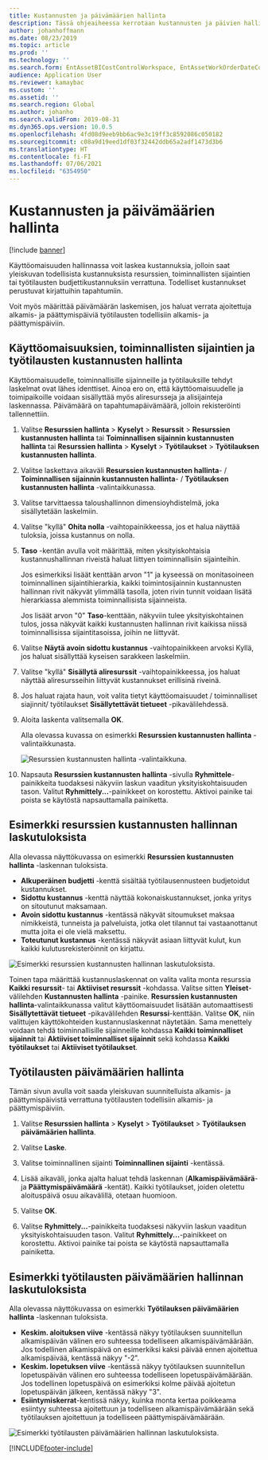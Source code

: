 ```yaml
---
title: Kustannusten ja päivämäärien hallinta
description: Tässä ohjeaiheessa kerrotaan kustannusten ja päivien hallinnasta resurssien hallinnassa.
author: johanhoffmann
ms.date: 08/23/2019
ms.topic: article
ms.prod: ''
ms.technology: ''
ms.search.form: EntAssetBICostControlWorkspace, EntAssetWorkOrderDateControl, EntAssetWorkOrderForecastCostInfoPart, EntAssetMaintenanceCostTrans, EntAssetWorkOrderDateControlCalcDialog, EntAssetCostControl, EntAssetCostObjectCalendar, EntAssetWorkOrderCostInfoPart
audience: Application User
ms.reviewer: kamaybac
ms.custom: ''
ms.assetid: ''
ms.search.region: Global
ms.author: johanho
ms.search.validFrom: 2019-08-31
ms.dyn365.ops.version: 10.0.5
ms.openlocfilehash: 4fd08d9eeb9bb6ac9e3c19ff3c8592086c050182
ms.sourcegitcommit: c08a9d19eed1df03f32442ddb65a2adf1473d3b6
ms.translationtype: HT
ms.contentlocale: fi-FI
ms.lasthandoff: 07/06/2021
ms.locfileid: "6354950"
---
```

# <a name="cost-and-date-control"></a>Kustannusten ja päivämäärien hallinta

[!include [banner](../../includes/banner.md)]

Käyttöomaisuuden hallinnassa voit laskea kustannuksia, jolloin saat yleiskuvan todellisista kustannuksista resurssien, toiminnallisten sijaintien tai työtilausten budjettikustannuksiin verrattuna. Todelliset kustannukset perustuvat kirjattuihin tapahtumiin.

Voit myös määrittää päivämäärän laskemisen, jos haluat verrata ajoitettuja alkamis- ja päättymispäiviä työtilausten todellisiin alkamis- ja päättymispäiviin.

## <a name="cost-control-for-assets-functional-locations-and-work-orders"></a>Käyttöomaisuuksien, toiminnallisten sijaintien ja työtilausten kustannusten hallinta

Käyttöomaisuudelle, toiminnallisille sijainneille ja työtilauksille tehdyt laskelmat ovat lähes identtiset. Ainoa ero on, että käyttöomaisuudelle ja toimipaikoille voidaan sisällyttää myös aliresursseja ja alisijainteja laskennassa. Päivämäärä on tapahtumapäivämäärä, jolloin rekisteröinti tallennettiin.

1. Valitse **Resurssien hallinta** > **Kyselyt** > **Resurssit** > **Resurssien kustannusten hallinta** tai **Toiminnallisen sijainnin kustannusten hallinta** tai **Resurssien hallinta** > **Kyselyt** > **Työtilaukset** > **Työtilauksen kustannusten hallinta**.

2. Valitse laskettava aikaväli **Resurssien kustannusten hallinta**- / **Toiminnallisen sijainnin kustannusten hallinta**- / **Työtilauksen kustannusten hallinta** -valintaikkunassa.

3. Valitse tarvittaessa taloushallinnon dimensioyhdistelmä, joka sisällytetään laskelmiin.

4. Valitse "kyllä" **Ohita nolla** -vaihtopainikkeessa, jos et halua näyttää tuloksia, joissa kustannus on nolla.

5. **Taso** -kentän avulla voit määrittää, miten yksityiskohtaisia kustannushallinnan riveistä haluat liittyen toiminnallisiin sijainteihin. 

    Jos esimerkiksi lisäät kenttään arvon "1" ja kyseessä on monitasoineen toiminnallinen sijaintihierarkia, kaikki toimintosijainnin kustannusten hallinnan rivit näkyvät ylimmällä tasolla, joten rivin tunnit voidaan lisätä hierarkiassa alemmista toiminnallisista sijainneista.

    Jos lisäät arvon "0" **Taso**-kenttään, näkyviin tulee yksityiskohtainen tulos, jossa näkyvät kaikki kustannusten hallinnan rivit kaikissa niissä toiminnallisissa sijaintitasoissa, joihin ne liittyvät.

6. Valitse **Näytä avoin sidottu kustannus** -vaihtopainikkeen arvoksi Kyllä, jos haluat sisällyttää kyseisen sarakkeen laskelmiin.

7. Valitse "kyllä" **Sisällytä aliresurssit** -vaihtopainikkeessa, jos haluat näyttää aliresursseihin liittyvät kustannukset erillisinä riveinä.

8. Jos haluat rajata haun, voit valita tietyt käyttöomaisuudet / toiminnalliset siajinnit/ työtilaukset **Sisällytettävät tietueet** -pikavälilehdessä.

9. Aloita laskenta valitsemalla **OK**.

    Alla olevassa kuvassa on esimerkki **Resurssien kustannusten hallinta** -valintaikkunasta.

    ![Resurssien kustannusten hallinta -valintaikkuna.](media/01-controlling-and-reporting.png)

10. Napsauta **Resurssien kustannusten hallinta** -sivulla **Ryhmittele**-painikkeita tuodaksesi näkyviin laskun vaaditun yksityiskohtaisuuden tason. Valitut **Ryhmittely...**-painikkeet on korostettu. Aktivoi painike tai poista se käytöstä napsauttamalla painiketta.

## <a name="example-of-calculation-results-in-asset-cost-control"></a>Esimerkki resurssien kustannusten hallinnan laskutuloksista

Alla olevassa näyttökuvassa on esimerkki **Resurssien kustannusten hallinta** -laskennan tuloksista.

- **Alkuperäinen budjetti** -kenttä sisältää työtilausennusteen budjetoidut kustannukset. 
- **Sidottu kustannus** -kenttä näyttää kokonaiskustannukset, jonka yritys on sitoutunut maksamaan. 
- **Avoin sidottu kustannus** -kentässä näkyvät sitoumukset maksaa nimikkeistä, tunneista ja palveluista, jotka olet tilannut tai vastaanottanut mutta joita ei ole vielä maksettu. 
- **Toteutunut kustannus** -kentässä näkyvät asiaan liittyvät kulut, kun kaikki kulutusrekisteröinnit on kirjattu.

![Esimerkki resurssien kustannusten hallinnan laskutuloksista.](media/02-controlling-and-reporting.png)

Toinen tapa määrittää kustannuslaskennat on valita valita monta resurssia **Kaikki resurssit**- tai **Aktiiviset resurssit** -kohdassa. Valitse sitten **Yleiset**-välilehden **Kustannusten hallinta** -painike. **Resurssien kustannusten hallinta**-valintaikkunassa valitut käyttöomaisuudet lisätään automaattisesti **Sisällytettävät tietueet** -pikavälilehden **Resurssi**-kenttään. Valitse **OK**, niin valittujen käyttökohteiden kustannuslaskennat näytetään. Sama menettely voidaan tehdä toiminnallisille sijainneille kohdassa **Kaikki toiminnalliset sijainnit** tai **Aktiiviset toiminnalliset sijainnit** sekä kohdassa  **Kaikki työtilaukset** tai **Aktiiviset työtilaukset**.

## <a name="work-order-date-control"></a>Työtilausten päivämäärien hallinta

Tämän sivun avulla voit saada yleiskuvan suunnitelluista alkamis- ja päättymispäivistä verrattuna työtilausten todellisiin alkamis- ja päättymispäiviin.

1. Valitse **Resurssien hallinta** > **Kyselyt** > **Työtilaukset** > **Työtilauksen päivämäärien hallinta**.

2. Valitse **Laske**.

3. Valitse toiminnallinen sijainti **Toiminnallinen sijainti** -kentässä.

4. Lisää aikaväli, jonka ajalta haluat tehdä laskennan (**Alkamispäivämäärä**- ja **Päättymispäivämäärä** -kentät). Kaikki työtilaukset, joiden oletettu aloituspäivä osuu aikavälillä, otetaan huomioon.

5. Valitse **OK**.

6. Valitse **Ryhmittely...**-painikkeita tuodaksesi näkyviin laskun vaaditun yksityiskohtaisuuden tason. Valitut **Ryhmittely...**-painikkeet on korostettu. Aktivoi painike tai poista se käytöstä napsauttamalla painiketta.

## <a name="example-of-calculation-results-in-work-order-date-control"></a>Esimerkki työtilausten päivämäärien hallinnan laskutuloksista

Alla olevassa näyttökuvassa on esimerkki **Työtilauksen päivämäärien hallinta** -laskennan tuloksista.

- **Keskim. aloituksen viive** -kentässä näkyy työtilauksen suunnitellun alkamispäivän välinen ero suhteessa todelliseen alkamispäivämäärään. Jos todellinen alkamispäivä on esimerkiksi kaksi päivää ennen ajoitettua alkamispäivää, kentässä näkyy "-2".  
- **Keskim. lopetuksen viive** -kentässä näkyy työtilauksen suunnitellun lopetuspäivän välinen ero suhteessa todelliseen lopetuspäivämäärään. Jos todellinen lopetuspäivä on esimerkiksi kolme päivää ajoitetun lopetuspäivän jälkeen, kentässä näkyy "3".  
- **Esiintymiskerrat**-kentissä näkyy, kuinka monta kertaa poikkeama esiintyy suhteessa ajoitettuun ja todelliseen alkamispäivämäärään sekä työtilauksen ajoitettuun ja todelliseen päättymispäivämäärään.

![Esimerkki työtilausten päivämäärien hallinnan laskutuloksista.](media/03-controlling-and-reporting.png)




[!INCLUDE[footer-include](../../../includes/footer-banner.md)]